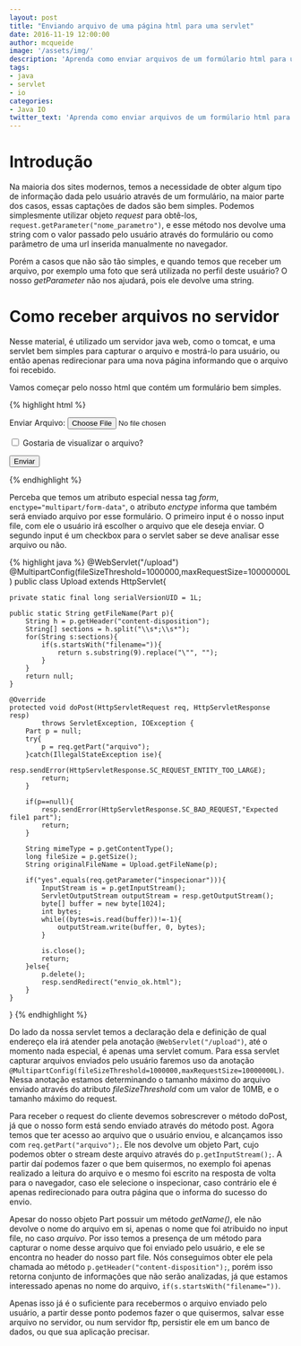 ```yaml
---
layout: post
title: "Enviando arquivo de uma página html para uma servlet"
date: 2016-11-19 12:00:00
author: mcqueide
image: '/assets/img/'
description: 'Aprenda como enviar arquivos de um formúlario html para uma servlet'
tags:
- java
- servlet
- io
categories:
- Java IO
twitter_text: 'Aprenda como enviar arquivos de um formúlario html para uma servlet'
---
```


# Introdução

Na maioria dos sites modernos, temos a necessidade de obter algum tipo de informação dada pelo usuário através de um formulário, na maior parte dos casos, essas captações de dados são bem simples. Podemos simplesmente utilizar objeto *request* para obtê-los, ```request.getParameter("nome_parametro")```, e esse método nos devolve uma string com o valor passado pelo usuário através do formulário ou como parâmetro de uma url inserida manualmente no navegador.

Porém a casos que não são tão simples, e quando temos que receber um arquivo, por exemplo uma foto que será utilizada no perfil deste usuário? O nosso *getParameter* não nos ajudará, pois ele devolve uma string.

# Como receber arquivos no servidor

Nesse material, é utilizado um servidor java web, como o tomcat, e uma servlet bem simples para capturar o arquivo e mostrá-lo para usuário, ou então apenas redirecionar para uma nova página informando que o arquivo foi recebido.

Vamos começar pelo nosso html que contém um formulário bem simples.

{% highlight html %}
<!DOCTYPE html>
<html>
<head>
	<title>Upload arquivo</title>
</head>
<body>
	<form action="upload" enctype="multipart/form-data" method="post">
		<p>Enviar Arquivo:
			<input type="file" name="arquivo" />
		</p>
		<p>
			<input type="checkbox" name="inspecionar" value="yes" />
			Gostaria de visualizar o arquivo?
		</p>
		<p>
			<input type="submit" value="Enviar" />
		</p>
	</form>
</body>
</html>
{% endhighlight %}

Perceba que temos um atributo especial nessa tag *form*, ```enctype="multipart/form-data"```, o atributo *enctype* informa que também será enviado arquivo por esse formulário. O primeiro input é o nosso input file, com ele o usuário irá escolher o arquivo que ele deseja enviar. O segundo input é um checkbox para o servlet saber se deve analisar esse arquivo ou não.

{% highlight java %}
@WebServlet("/upload")
@MultipartConfig(fileSizeThreshold=1000000,maxRequestSize=10000000L)
public class Upload extends HttpServlet{

	private static final long serialVersionUID = 1L;

	public static String getFileName(Part p){
		String h = p.getHeader("content-disposition");
		String[] sections = h.split("\\s*;\\s*");
		for(String s:sections){
			if(s.startsWith("filename=")){
				return s.substring(9).replace("\"", "");
			}
		}
		return null;
	}

	@Override
	protected void doPost(HttpServletRequest req, HttpServletResponse resp)
			throws ServletException, IOException {
		Part p = null;
		try{
			p = req.getPart("arquivo");
		}catch(IllegalStateException ise){
			resp.sendError(HttpServletResponse.SC_REQUEST_ENTITY_TOO_LARGE);
			return;
		}

		if(p==null){
			resp.sendError(HttpServletResponse.SC_BAD_REQUEST,"Expected file1 part");
			return;
		}

		String mimeType = p.getContentType();
		long fileSize = p.getSize();
		String originalFileName = Upload.getFileName(p);

		if("yes".equals(req.getParameter("inspecionar"))){
			InputStream is = p.getInputStream();
			ServletOutputStream outputStream = resp.getOutputStream();
			byte[] buffer = new byte[1024];
			int bytes;
			while((bytes=is.read(buffer))!=-1){
				outputStream.write(buffer, 0, bytes);
			}

			is.close();
			return;
		}else{
			p.delete();
			resp.sendRedirect("envio_ok.html");
		}
	}
}
{% endhighlight %}

Do lado da nossa servlet temos a declaração dela e definição de qual endereço ela irá atender pela anotação ```@WebServlet("/upload")```, até o momento nada especial, é apenas uma servlet comum. Para essa servlet capturar arquivos enviados pelo usuário faremos uso da anotação  ```@MultipartConfig(fileSizeThreshold=1000000,maxRequestSize=10000000L)```. Nessa anotação estamos determinando o tamanho máximo do arquivo enviado através do atributo *fileSizeThreshold* com um valor de 10MB, e o tamanho máximo do request.

Para receber o request do cliente devemos sobrescrever  o método doPost, já que o nosso form está sendo enviado através do método post. Agora temos que ter acesso ao arquivo que o usuário enviou, e alcançamos isso com ```req.getPart("arquivo");```. Ele nos devolve um objeto Part, cujo podemos obter o stream deste arquivo através do ```p.getInputStream();```. A partir daí podemos fazer o que bem quisermos, no exemplo foi apenas realizado a leitura do arquivo e o mesmo foi escrito na resposta de volta para o navegador, caso ele selecione o inspecionar, caso contrário ele é apenas redirecionado para outra página que o informa do sucesso do envio.

Apesar do nosso objeto Part possuir um método *getName()*, ele não devolve o nome do arquivo em si, apenas o nome que foi atribuido no input file, no caso *arquivo*. Por isso temos a presença de um método para capturar o nome desse arquivo que foi enviado pelo usuário, e ele se encontra no header do nosso part file. Nós conseguimos obter ele pela chamada ao método ```p.getHeader("content-disposition");```, porém isso retorna conjunto de informações que não serão analizadas, já que estamos interessado apenas no nome do arquivo, ```if(s.startsWith("filename="))```.

Apenas isso já é o suficiente para recebermos o arquivo enviado pelo usuário, a partir desse ponto podemos fazer o que quisermos, salvar esse arquivo no servidor, ou num servidor ftp, persistir ele em um banco de dados, ou que sua aplicação precisar.
